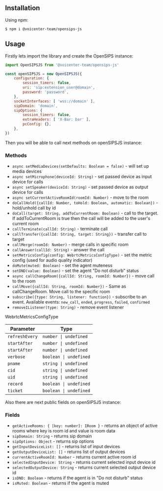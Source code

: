 ## Installation
Using npm:
```shell
$ npm i @voicenter-team/opensips-js
```

## Usage
Firstly lets import the library and create the OpenSIPS instance:
```javascript
import OpenSIPSJS from '@voicenter-team/opensips-js'

const openSIPSJS = new OpenSIPSJS({
    configuration: {
        session_timers: false,
        uri: 'sip:extension_user@domain',
        password: 'password',
    },
    socketInterfaces: [ 'wss://domain' ],
    sipDomain: 'domain',
    sipOptions: {
        session_timers: false,
        extraHeaders: [ 'X-Bar: bar' ],
        pcConfig: {},
    },
})
```

Then you will be able to call next methods on openSIPSJS instance:

### Methods
- `async setMediaDevices(setDefaults: Boolean = false)` - will set up media devices
- `async setMicrophone(deviceId: String)` - set passed device as input device for calls
- `async setSpeaker(deviceId: String)` - set passed device as output device for calls
- `async setCurrentActiveRoomId(roomId: Number)` - move to the room
- `doCallHold({callId: Number, toHold: Boolean, automatic: Boolean})` - hold/unhold call by id
- `doCall(target: String, addToCurrentRoom: Boolean)` - call to the target. If addToCurrentRoom is true then the call will be added to the user's current room
- `callTerminate(callId: String)` - terminate call
- `callTransfer({callId: String, target: String})` - transfer call to target
- `callMerge(roomId: Number)` - merge calls in specific room
- `callAnswer(callId: String)` - answer the call
- `setMetricsConfig(config: WebrtcMetricsConfigType)` - set the metric config (used for audio quality indicator)
- `doMute(muted: Boolean)` - set the agent muteness
- `setDND(value: Boolean)` - set the agent "Do not disturb" status
- `async callChangeRoom({callId: String, roomId: Number})` - move call to the room
- `callMove({callId: String, roomId: Number})` - Same as callChangeRoom. Move call to the specific room
- `subscribe({type: String, listener: function})` - subscribe to an event. Available events: `new_call`, `ended`, `progress`, `failed`, `confirmed`
- `removeIListener(type: String)` - remove event listener

WebrtcMetricsConfigType

| Parameter      | Type                   |
|----------------|------------------------|
| `refreshEvery` | `number \| undefined`  |
| `startAfter`   | `number \| undefined`  |
| `startAfter`   | `number \| undefined`  |
| `verbose`      | `boolean \| undefined` |
| `pname`        | `string \| undefined`  |
| `cid`          | `string \| undefined`  |
| `uid`          | `string \| undefined`  |
| `record`       | `boolean \| undefined` |
| `ticket`       | `boolean \| undefined` |

Also there are next public fields on openSIPSJS instance:
### Fields
- `getActiveRooms: { [key: number]: IRoom }` - returns an object of active rooms where key is room id and value is room data
- `sipDomain: String` - returns sip domain
- `sipOptions: Object` - returns sip options
- `getInputDeviceList: []` - returns list of input devices
- `getOutputDeviceList: []` - returns list of output devices
- `currentActiveRoomId: Number` - returns current active room id
- `selectedInputDevice: String` - returns current selected input device id
- `selectedOutputDevice: String` - returns current selected output device id
- `isDND: Boolean` - returns if the agent is in "Do not disturb" status
- `isMuted: Boolean` - returns if the agent is muted